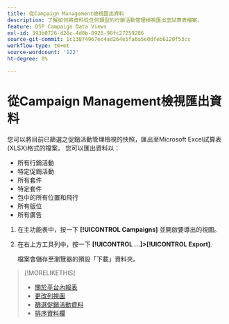 ```yaml
---
title: 從Campaign Management檢視匯出資料
description: 了解如何將資料從任何類型的行銷活動管理檢視匯出至試算表檔案。
feature: DSP Campaign Data Views
exl-id: 393b0726-d26c-4d0b-8926-98fc27259286
source-git-commit: 1c13874967ec4ad264e5fa6a5e0dfeb6120f53cc
workflow-type: tm+mt
source-wordcount: '122'
ht-degree: 0%

---
```


# 從Campaign Management檢視匯出資料

您可以將目前已篩選之促銷活動管理檢視的快照，匯出至Microsoft Excel試算表(XLSX)格式的檔案。 您可以匯出資料以：

* 所有行銷活動
* 特定促銷活動
* 所有套件
* 特定套件
* 包中的所有位置和飛行
* 所有版位
* 所有廣告

1. 在主功能表中，按一下 **[!UICONTROL Campaigns]** 並開啟要導出的視圖。

1. 在右上方工具列中，按一下  **[!UICONTROL ...]>[!UICONTROL Export]**.

   檔案會儲存至瀏覽器的預設「下載」資料夾。

>[!MORELIKETHIS]
>
>* [關於平台內報表](campaign-reports-about.md)
>* [更改列視圖](column-view-change.md)
>* [篩選促銷活動資料](campaign-data-filter.md)
>* [排序資料欄](campaign-data-sort.md)

